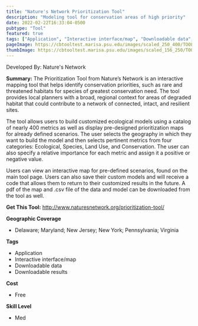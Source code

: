 ```yaml
---
title: "Nature's Network Prioritization Tool"
description: "Modeling tool for conservation areas of high priority"
date: 2022-02-22T16:33:04-0500
pubtype: "Tool"
featured: true
tags: ["Application", "Interactive interface/map", "Downloadable data", "Downloadable results"]
pageImage: https://cbtooltest.marisa.psu.edu/images/scaled_250_400/TOOLID_68.0_ScreenCapture-1.png
thumbImage: https://cbtooltest.marisa.psu.edu/images/scaled_156_250/TOOLID_68.0_ScreenCapture-1.png
---
```

Developed By: Nature's Network

**Summary:** The Prioritization Tool from Nature’s Network is an interactive mapping tool that helps identify conservation priorities, such as rare and threatened habitats for species of greatest conservation need. The tool provides local planners with a broad, regional context for areas of degraded habitat that could contribute to a network of connected, intact, and resilient sites.

The tool allows users to build customized ecological models using a catalog of nearly 400 metrics as well as display pre-designed prioritization maps for already defined scenarios. 
The user selects the geography in which they want to build the model and then selects pertinent metrics from four categories: Ecological, Species, Land Use, and Conservation. The user can also specify a relative importance for each metric and assign it a positive or negative value.  

Users can view an interactive map for pre-defined scenarios, found on the main tool page. Users can also save their custom models and will receive a code that allows them to return to their customized results in the future. A pdf of the map and .csv file of the data and model can be downloaded from the tool as well.


__**Get This Tool:**__ http://www.naturesnetwork.org/prioritization-tool/

__**Geographic Coverage**__
- Delaware; Maryland; New Jersey; New York; Pennsylvania; Virginia

__**Tags**__
-  Application
-  Interactive interface/map
-  Downloadable data
-  Downloadable results

__**Cost**__
- Free

__**Skill Level**__
- Med
